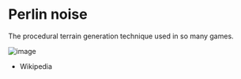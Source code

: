 # Perlin noise

The procedural terrain generation technique used in so many games.

![image](https://github.com/user-attachments/assets/c6004c26-6f80-4cb3-8a86-eedc8c2398d9)
- Wikipedia
